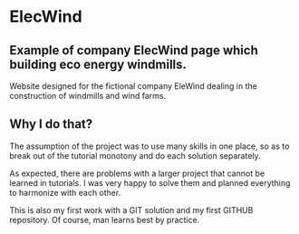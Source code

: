 # ElecWind 


## Example of company ElecWind page which building eco energy windmills.
Website designed for the fictional company EleWind dealing in the construction of windmills and wind farms.



## Why I do that?
The assumption of the project was to use many skills in one place, so as to break out of the tutorial monotony and do each solution separately.

As expected, there are problems with a larger project that cannot be learned in tutorials. I was very happy to solve them and planned everything to harmonize with each other.

This is also my first work with a GIT solution and my first GITHUB repository. Of course, man learns best by practice.
